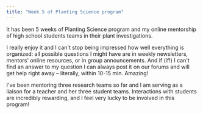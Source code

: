 ```yaml
---
title: "Week 5 of Planting Science program"
---
```


It has been 5 weeks of Planting Science program and my online mentorship of high school
students teams in their plant investigations.<!--more-->

I really enjoy it and I can&#39;t stop being impressed how well everything is organized: all possible
questions I might have are in weekly newsletters, mentors&#39; online resources, or in group
announcements. And if (if!) I can&#39;t find an answer to my question I can always post it on our
forums and will get help right away – literally, within 10-15 min. Amazing!

I&#39;ve been mentoring three research teams so far and I am serving as a liaison for a teacher and her
three student teams. Interactions with students are incredibly rewarding, and I feel very lucky to
be involved in this program!

